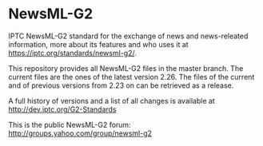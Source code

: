 # NewsML-G2

IPTC NewsML-G2 standard for the exchange of news and news-releated information, more about its features and who uses it at https://iptc.org/standards/newsml-g2/.

This repository provides all NewsML-G2 files in the master branch. The current files are the ones of the latest version 2.26.
The files of the current and of previous versions from 2.23 on can be retrieved as a release.

A full history of versions and a list of all changes is available at http://dev.iptc.org/G2-Standards

This is the public NewsML-G2 forum:  http://groups.yahoo.com/group/newsml-g2
